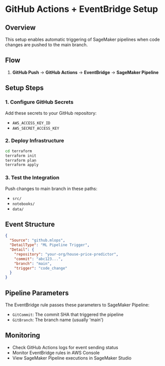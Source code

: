 # GitHub Actions + EventBridge Setup

## Overview
This setup enables automatic triggering of SageMaker pipelines when code changes are pushed to the main branch.

## Flow
1. **GitHub Push** → **GitHub Actions** → **EventBridge** → **SageMaker Pipeline**

## Setup Steps

### 1. Configure GitHub Secrets
Add these secrets to your GitHub repository:
- `AWS_ACCESS_KEY_ID`
- `AWS_SECRET_ACCESS_KEY`

### 2. Deploy Infrastructure
```bash
cd terraform
terraform init
terraform plan
terraform apply
```

### 3. Test the Integration
Push changes to main branch in these paths:
- `src/`
- `notebooks/`
- `data/`

## Event Structure
```json
{
  "Source": "github.mlops",
  "DetailType": "ML Pipeline Trigger",
  "Detail": {
    "repository": "your-org/house-price-predictor",
    "commit": "abc123...",
    "branch": "main",
    "trigger": "code_change"
  }
}
```

## Pipeline Parameters
The EventBridge rule passes these parameters to SageMaker Pipeline:
- `GitCommit`: The commit SHA that triggered the pipeline
- `GitBranch`: The branch name (usually 'main')

## Monitoring
- Check GitHub Actions logs for event sending status
- Monitor EventBridge rules in AWS Console
- View SageMaker Pipeline executions in SageMaker Studio